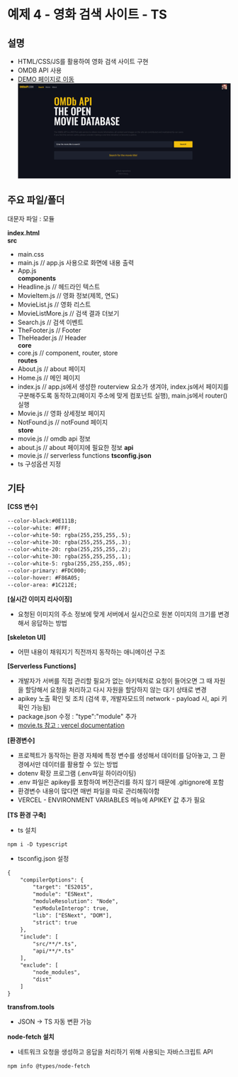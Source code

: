 # 예제 4 - 영화 검색 사이트 - TS

## 설명
- HTML/CSS/JS를 활용하여 영화 검색 사이트 구현
- OMDB API 사용
- <a href="https://movie-app-ivory-six.vercel.app/#/" target = "_blank">DEMO 페이지로 이동</a>
![preview](./src/image/preview.png)

## 주요 파일/폴더
대문자 파일 : 모듈

**index.html**  
**src**
- main.css
- main.js // app.js 사용으로 화면에 내용 출력
- App.js  
**components**
- Headline.js // 헤드라인 텍스트
- MovieItem.js // 영화 정보(제목, 연도)
- MovieList.js // 영화 리스트
- MovieListMore.js // 검색 결과 더보기
- Search.js // 검색 이벤트
- TheFooter.js // Footer
- TheHeader.js // Header  
**core**
- core.js // component, router, store  
**routes**
- About.js // about 페이지
- Home.js // 메인 페이지
- index.js // app.js에서 생성한 routerview 요소가 생겨야, index.js에서 페이지를 구분해주도록 동작하고(페이지 주소에 맞게 컴포넌트 실행), main.js에서 router() 실행
- Movie.js // 영화 상세정보 페이지
- NotFound.js // notFound 페이지  
**store**
- movie.js // omdb api 정보
- about.js // about 페이지에 필요한 정보
**api**
- movie.js // serverless functions
**tsconfig.json**
- ts 구성옵션 지정

## 기타
**[CSS 변수]**  
```
--color-black:#0E111B;  
--color-white: #FFF;  
--color-white-50: rgba(255,255,255,.5);  
--color-white-30: rgba(255,255,255,.3);  
--color-white-20: rgba(255,255,255,.2);  
--color-white-30: rgba(255,255,255,.1);  
--color-white-5: rgba(255,255,255,.05);  
--color-primary: #FDC000;  
--color-hover: #F86A05;  
--color-area: #1C212E;  
```

**[실시간 이미지 리사이징]**
- 요청된 이미지의 주소 정보에 맞게 서버에서 실시간으로 원본 이미지의 크기를 변경해서 응답하는 방법

**[skeleton UI]**
- 어떤 내용이 채워지기 직전까지 동작하는 애니메이션 구조

**[Serverless Functions]**
- 개발자가 서버를 직접 관리할 필요가 없는 아키텍처로 요청이 들어오면 그 때 자원을 할당해서 요청을 처리하고 다시 자원을 할당하지 않는 대기 상태로 변경
- apikey 노출 확인 및 조치 (검색 후, 개발자모드의 network - payload 시, api 키 확인 가능됨)
- package.json 수정 : "type":"module" 추가
- <a href="https://vercel.com/docs/functions/serverless-functions/runtimes/node-js#using-typescript-with-the-node.js-runtime" target = "_blank">movie.ts 참고 : vercel documentation</a>

**[환경변수]**
- 프로젝트가 동작하는 환경 자체에 특정 변수를 생성해서 데이터를 담아놓고, 그 환경에서만 데이터를 활용할 수 있는 방법
- dotenv 확장 프로그램 (.env파일 하이라이팅)
- .env 파일은 apikey를 포함하여 버전관리를 하지 않기 때문에 .gitignore에 포함
- 환경변수 내용이 많다면 매번 파일을 따로 관리해줘야함
- VERCEL - ENVIRONMENT VARIABLES 메뉴에 APIKEY 값 추가 필요

**[TS 환경 구축]**
- ts 설치
```
npm i -D typescript
```

- tsconfig.json 설정
```
{
    "compilerOptions": {
        "target": "ES2015",
        "module": "ESNext",
        "moduleResolution": "Node",
        "esModuleInterop": true,
        "lib": ["ESNext", "DOM"],
        "strict": true
    },
    "include": [
        "src/**/*.ts",
        "api/**/*.ts"
    ],
    "exclude": [
        "node_modules",
        "dist"
    ]
}
```

**transfrom.tools**
- JSON -> TS 자동 변환 가능

**node-fetch 설치**
- 네트워크 요청을 생성하고 응답을 처리하기 위해 사용되는 자바스크립트 API
```
npm info @types/node-fetch
```